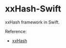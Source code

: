 # xxHash-Swift
xxHash framework in Swift.

Reference:
- [xxHash](https://cyan4973.github.io/xxHash/)
